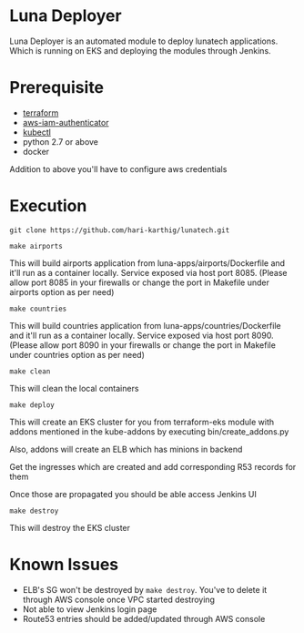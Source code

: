 # Luna Deployer

Luna Deployer is an automated module to deploy lunatech applications. Which is running on EKS and deploying the modules through Jenkins.

# Prerequisite

- [terraform](https://releases.hashicorp.com/terraform/0.11.8/terraform_0.11.8_linux_amd64.zip)
- [aws-iam-authenticator](https://amazon-eks.s3-us-west-2.amazonaws.com/1.10.3/2018-07-26/bin/linux/amd64/aws-iam-authenticator)
- [kubectl](https://storage.googleapis.com/kubernetes-release/release/v1.12.0/bin/linux/amd64/kubectl)
- python 2.7 or above
- docker

Addition to above you'll have to configure aws credentials

# Execution

`git clone https://github.com/hari-karthig/lunatech.git`

`make airports`

This will build airports application from luna-apps/airports/Dockerfile and it'll run as a container locally. Service exposed via host port 8085.
(Please allow port 8085 in your firewalls or change the port in Makefile under airports option as per need)

`make countries`
 
This will build countries application from luna-apps/countries/Dockerfile and it'll run as a container locally. Service exposed via host port 8090.
(Please allow port 8090 in your firewalls or change the port in Makefile under countries option as per need)

`make clean`

This will clean the local containers

`make deploy`

This will create an EKS cluster for you from terraform-eks module with addons mentioned in the kube-addons by executing bin/create_addons.py

Also, addons will create an ELB which has minions in backend

Get the ingresses which are created and add corresponding R53 records for them

Once those are propagated you should be able access Jenkins UI

`make destroy`

This will destroy the EKS cluster

# Known Issues

- ELB's SG won't be destroyed by `make destroy`. You've to delete it through AWS console once VPC started destroying
- Not able to view Jenkins login page
- Route53 entries should be added/updated through AWS console
